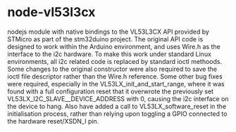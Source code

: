 # node-vl53l3cx
nodejs module with native bindings to the VL53L3CX API provided by STMicro as part of the stm32duino project.
The original API code is designed to work within the Arduino environment, and uses Wire.h as the interface to the i2c hardware.  To make this work under standard Linux environments, all i2c related code is replaced by standard ioctl methoods.  Some changes to the original constructor were also required to save the ioctl file descriptor rather than the Wire.h reference.
Some other bug fixes were required, especially in the VL53LX_init_and_start_range, where it was found with a full configuration reset that it overwrote the previously set VL53LX_I2C_SLAVE__DEVICE_ADDRESS with 0, causing the i2c interface on the device to hang.  Also have added a call to VL53LX_software_reset in the initialisation process, rather than relying upon toggling a GPIO connected to the hardware reset/XSDN_I pin.
